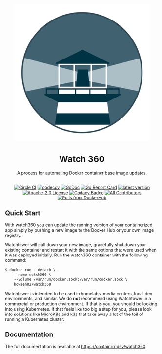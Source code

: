 <div align="center">
  <img src="./logo.png" width="450" />
  
  # Watch 360
  
  A process for automating Docker container base image updates.
  <br/><br/>
  
  [![Circle CI](https://circleci.com/gh/containrrr/watch360.svg?style=shield)](https://circleci.com/gh/containrrr/watch360)
  [![codecov](https://codecov.io/gh/containrrr/watch360/branch/main/graph/badge.svg)](https://codecov.io/gh/containrrr/watch360)
  [![GoDoc](https://godoc.org/github.com/devops-golang/watch360?status.svg)](https://godoc.org/github.com/devops-golang/watch360)
  [![Go Report Card](https://goreportcard.com/badge/github.com/devops-golang/watch360)](https://goreportcard.com/report/github.com/devops-golang/watch360)
  [![latest version](https://img.shields.io/github/tag/containrrr/watch360.svg)](https://github.com/devops-golang/watch360/releases)
  [![Apache-2.0 License](https://img.shields.io/github/license/containrrr/watch360.svg)](https://www.apache.org/licenses/LICENSE-2.0)
  [![Codacy Badge](https://app.codacy.com/project/badge/Grade/1c48cfb7646d4009aa8c6f71287670b8)](https://www.codacy.com/gh/containrrr/watch360/dashboard?utm_source=github.com&amp;utm_medium=referral&amp;utm_content=containrrr/watch360&amp;utm_campaign=Badge_Grade)
  [![All Contributors](https://img.shields.io/github/all-contributors/containrrr/watch360)](#contributors)
  [![Pulls from DockerHub](https://img.shields.io/docker/pulls/containrrr/watch360.svg)](https://hub.docker.com/r/containrrr/watch360)

</div>

## Quick Start

With watch360 you can update the running version of your containerized app simply by pushing a new image to the Docker Hub or your own image registry. 

Watchtower will pull down your new image, gracefully shut down your existing container and restart it with the same options that were used when it was deployed initially. Run the watch360 container with the following command:

```
$ docker run --detach \
    --name watch360 \
    --volume /var/run/docker.sock:/var/run/docker.sock \
    howsen82/watch360
```

Watchtower is intended to be used in homelabs, media centers, local dev environments, and similar. We do **not** recommend using Watchtower in a commercial or production environment. If that is you, you should be looking into using Kubernetes. If that feels like too big a step for you, please look into solutions like [MicroK8s](https://microk8s.io/) and [k3s](https://k3s.io/) that take away a lot of the toil of running a Kubernetes cluster. 

## Documentation

The full documentation is available at https://containrrr.dev/watch360.
